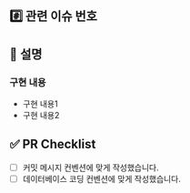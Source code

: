 ## #️⃣ 관련 이슈 번호

<!--- ex) Close #이슈번호 -->

## 📝 설명

### 구현 내용
- 구현 내용1
- 구현 내용2

## ✅ PR Checklist
- [ ] 커밋 메시지 컨벤션에 맞게 작성했습니다.
- [ ] 데이터베이스 코딩 컨벤션에 맞게 작성했습니다.
